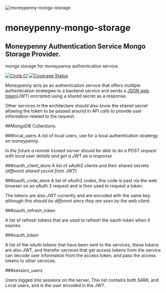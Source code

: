 ![moneypenny-mongo-storage](https://upload.wikimedia.org/wikipedia/en/9/9b/Miss_Moneypenny_by_Lois_Maxwell.jpg)

# moneypenny-mongo-storage
## Moneypenny Authentication Service Mongo Storage Provider.

mongo storage for moneypanny authentication service.

[![Circle CI](https://circleci.com/gh/blueflag/moneypenny/tree/master.svg?style=shield&circle-token=0627ef84b056dbf221c6b6a5025c101cdfbc8991)](https://circleci.com/gh/blueflag/moneypenny/tree/master) 
[![Coverage Status](https://coveralls.io/repos/blueflag/moneypenny/badge.svg?branch=test&service=github&t=KTAhQi)](https://coveralls.io/github/blueflag/moneypenny?branch=master)

Moneypenny acts as an authentication service that offers multiple authentication strategies to a backend service and sends a [JSON web token](http://jwt.io/)(JWT) encripted using a shared secret as a response.

Other services in the architecture should also know the shared secret allowing the token to be passed around in API calls to provide user information related to the request.

##MongoDB Collections.

###local_users
A list of local users, use for a local authentication stratergy on moneypenny.

_In the future a remote trusted server should be able to do a POST request with local user details and get a JWT as a response_ 

###oauth_client_store
A list of oAuth2 clients and their shared secrets _(different shared secret from JWT)_ 

###oauth_code_store
A list of oAuth2 codes, this code is past via the web browser on an oAuth 2 request and is then used to request a token.

The tokens are also JWT currently and are encoded with the same key. _although this should be different since they are seen by the web client_. 

###oauth_refresh_token

A list of refresh tokens that are used to refresh the oauth token when it expires.

###oauth_token

A list of the oAuth tokens that have been sent to the services, these tokens are also JWT, and therefor services that get access tokens from the service can decode user information from the access token, and pass the access tokens to other services.

###session_users

Users logged into sessions on the server, This list contains both SAML and Local users, and is the user encoded in the JWT.
